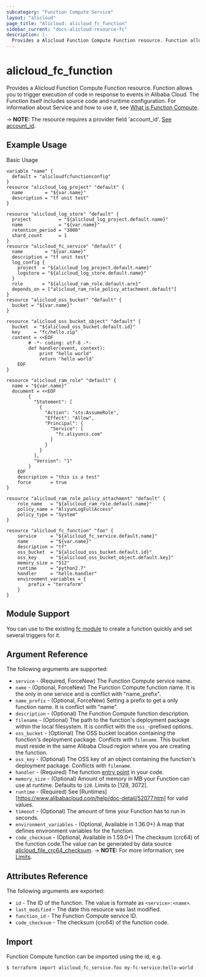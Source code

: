 ```yaml
---
subcategory: "Function Compute Service"
layout: "alicloud"
page_title: "Alicloud: alicloud_fc_function"
sidebar_current: "docs-alicloud-resource-fc"
description: |-
  Provides a Alicloud Function Compute Function resource. Function allows you to trigger execution of code in response to events in Alibaba Cloud. The Function itself includes source code and runtime configuration.
---
```


# alicloud\_fc\_function

Provides a Alicloud Function Compute Function resource. Function allows you to trigger execution of code in response to events in Alibaba Cloud. The Function itself includes source code and runtime configuration.
 For information about Service and how to use it, see [What is Function Compute](https://www.alibabacloud.com/help/doc-detail/52895.htm).

-> **NOTE:** The resource requires a provider field 'account_id'. [See account_id](https://www.terraform.io/docs/providers/alicloud/index.html#account_id).

## Example Usage

Basic Usage

```
variable "name" {
  default = "alicloudfcfunctionconfig"
}
resource "alicloud_log_project" "default" {
  name        = "${var.name}"
  description = "tf unit test"
}

resource "alicloud_log_store" "default" {
  project          = "${alicloud_log_project.default.name}"
  name             = "${var.name}"
  retention_period = "3000"
  shard_count      = 1
}
resource "alicloud_fc_service" "default" {
  name        = "${var.name}"
  description = "tf unit test"
  log_config {
    project  = "${alicloud_log_project.default.name}"
    logstore = "${alicloud_log_store.default.name}"
  }
  role       = "${alicloud_ram_role.default.arn}"
  depends_on = ["alicloud_ram_role_policy_attachment.default"]
}
resource "alicloud_oss_bucket" "default" {
  bucket = "${var.name}"
}

resource "alicloud_oss_bucket_object" "default" {
  bucket  = "${alicloud_oss_bucket.default.id}"
  key     = "fc/hello.zip"
  content = <<EOF
        # -*- coding: utf-8 -*-
        def handler(event, context):
            print "hello world"
            return 'hello world'
    EOF
}

resource "alicloud_ram_role" "default" {
  name = "${var.name}"
  document = <<EOF
        {
          "Statement": [
            {
              "Action": "sts:AssumeRole",
              "Effect": "Allow",
              "Principal": {
                "Service": [
                  "fc.aliyuncs.com"
                ]
              }
            }
          ],
          "Version": "1"
        }
    EOF
    description = "this is a test"
    force       = true
}

resource "alicloud_ram_role_policy_attachment" "default" {
    role_name   = "${alicloud_ram_role.default.name}"
    policy_name = "AliyunLogFullAccess"
    policy_type = "System"
}

resource "alicloud_fc_function" "foo" {
    service     = "${alicloud_fc_service.default.name}"
    name        = "${var.name}"
    description = "tf"
    oss_bucket  = "${alicloud_oss_bucket.default.id}"
    oss_key     = "${alicloud_oss_bucket_object.default.key}"
    memory_size = "512"
    runtime     = "python2.7"
    handler     = "hello.handler"
    environment_variables = {
        prefix = "terraform"
    }
}
```

## Module Support

You can use to the existing [fc module](https://registry.terraform.io/modules/terraform-alicloud-modules/fc/alicloud) 
to create a function quickly and set several triggers for it.

## Argument Reference

The following arguments are supported:

* `service` - (Required, ForceNew) The Function Compute service name.
* `name` - (Optional, ForceNew) The Function Compute function name. It is the only in one service and is conflict with "name_prefix".
* `name_prefix` - (Optional, ForceNew) Setting a prefix to get a only function name. It is conflict with "name".
* `description` - (Optional) The Function Compute function description.
* `filename` - (Optional) The path to the function's deployment package within the local filesystem. It is conflict with the `oss_`-prefixed options.
* `oss_bucket` - (Optional) The OSS bucket location containing the function's deployment package. Conflicts with `filename`. This bucket must reside in the same Alibaba Cloud region where you are creating the function.
* `oss_key` - (Optional) The OSS key of an object containing the function's deployment package. Conflicts with `filename`.
* `handler` - (Required) The function [entry point](https://www.alibabacloud.com/help/doc-detail/62213.htm) in your code.
* `memory_size` - (Optional) Amount of memory in MB your Function can use at runtime. Defaults to `128`. Limits to [128, 3072].
* `runtime` - (Required) See [Runtimes][https://www.alibabacloud.com/help/doc-detail/52077.htm] for valid values.
* `timeout` - (Optional) The amount of time your Function has to run in seconds.
* `environment_variables` - (Optional, Available in 1.36.0+) A map that defines environment variables for the function.
* `code_checksum` - (Optional, Available in 1.59.0+) The checksum (crc64) of the function code.The value can be generated by data source [alicloud_file_crc64_checksum](https://www.terraform.io/docs/providers/alicloud/d/file_crc64_checksum.html).
-> **NOTE:** For more information, see [Limits](https://www.alibabacloud.com/help/doc-detail/51907.htm).

## Attributes Reference

The following arguments are exported:

* `id` - The ID of the function. The value is formate as `<service>:<name>`.
* `last_modified` - The date this resource was last modified.
* `function_id` - The Function Compute service ID.
* `code_checksum` - The checksum (crc64) of the function code.

## Import

Function Compute function can be imported using the id, e.g.

```
$ terraform import alicloud_fc_service.foo my-fc-service:hello-world
```
